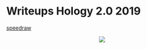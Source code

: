 # Writeups Hology 2.0 2019

[speedraw](https://github.com/muhammadhendro/CTF-Writeups/blob/master/2019/Compfest11/Compfest%2011%20Artilery%20x%20Siapa%20ya.pdf)

<p align="center"><img src="compfest11.png"></p>
